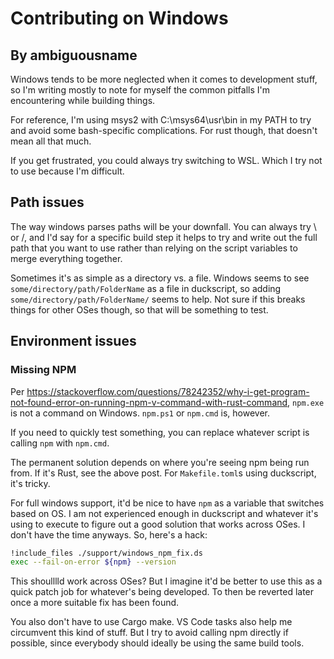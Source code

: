 # Contributing on Windows
## By ambiguousname
Windows tends to be more neglected when it comes to development stuff, so I'm writing mostly to note for myself the common pitfalls I'm encountering while building things.

For reference, I'm using msys2 with C:\msys64\usr\bin in my PATH to try and avoid some bash-specific complications. For rust though, that doesn't mean all that much.

If you get frustrated, you could always try switching to WSL. Which I try not to use because I'm difficult.

## Path issues
The way windows parses paths will be your downfall. You can always try \\ or /, and I'd say for a specific build step it helps to try and write out the full path that you want to use rather than relying on the script variables to merge everything together.

Sometimes it's as simple as a directory vs. a file. Windows seems to see `some/directory/path/FolderName` as a file in duckscript, so adding `some/directory/path/FolderName/` seems to help. Not sure if this breaks things for other OSes though, so that will be something to test.

## Environment issues
### Missing NPM
Per https://stackoverflow.com/questions/78242352/why-i-get-program-not-found-error-on-running-npm-v-command-with-rust-command, `npm.exe` is not a command on Windows. `npm.ps1` or `npm.cmd` is, however.

If you need to quickly test something, you can replace whatever script is calling `npm` with `npm.cmd`. 

The permanent solution depends on where you're seeing npm being run from. If it's Rust, see the above post. For `Makefile.toml`s using duckscript, it's tricky.

For full windows support, it'd be nice to have `npm` as a variable that switches based on OS. I am not experienced enough in duckscript and whatever it's using to execute to figure out a good solution that works across OSes. I don't have the time anyways. So, here's a hack:

```sh
!include_files ./support/windows_npm_fix.ds
exec --fail-on-error ${npm} --version
```

This shoulllld work across OSes? But I imagine it'd be better to use this as a quick patch job for whatever's being developed. To then be reverted later once a more suitable fix has been found.

You also don't have to use Cargo make. VS Code tasks also help me circumvent this kind of stuff. But I try to avoid calling npm directly if possible, since everybody should ideally be using the same build tools.